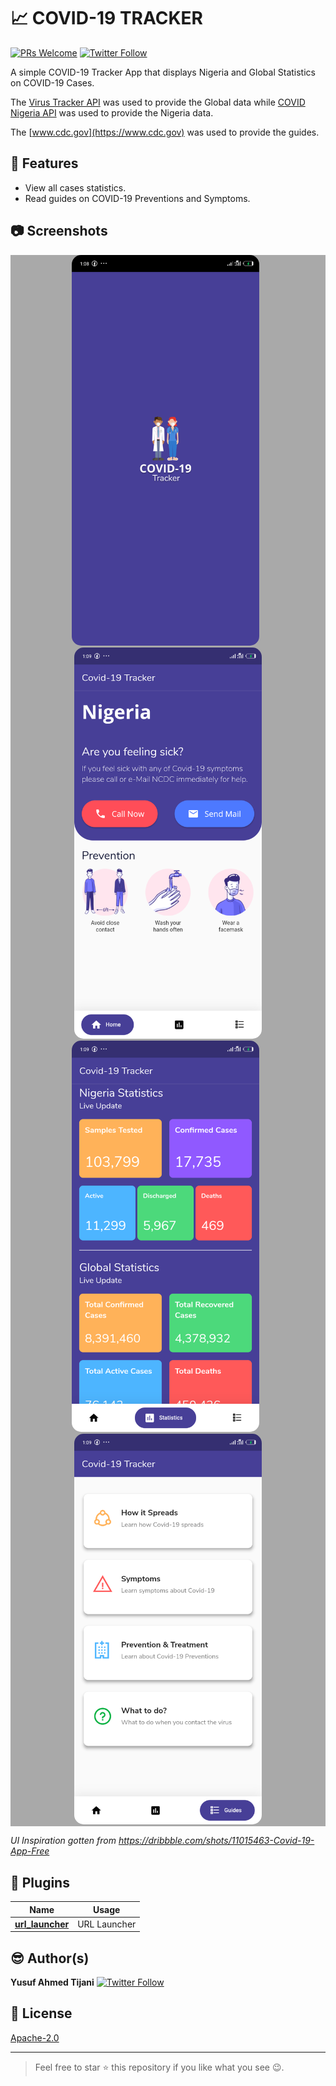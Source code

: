 # :chart_with_upwards_trend:  COVID-19 TRACKER 
[![PRs Welcome](https://img.shields.io/badge/PRs-welcome-brightgreen.svg?style=flat-square)](http://makeapullrequest.com) [![Twitter Follow](https://img.shields.io/twitter/follow/iloveteajay_?label=Follow&style=social)](https://twitter.com/iloveteajay_)

A simple COVID-19 Tracker App that displays Nigeria and Global Statistics on COVID-19 Cases. 

The [Virus Tracker API](https://thevirustracker.com/api) was used to provide the Global data while [COVID Nigeria API](https://covidnigeria.herokuapp.com/) was used to provide the Nigeria data. 

The [www.cdc.gov](https://www.cdc.gov) was used to provide the guides.

## :dizzy:  Features
- View all cases statistics.
- Read guides on COVID-19 Preventions and Symptoms.

## :camera:  Screenshots
<div style="background-color:rgb(169,169,169); text-align:center">
<img src="screenshots/launch_screen.png" width="300" style="border-radius: 15px">
&nbsp;
<img src="screenshots/home_screen.png" width="300" style="border-radius: 15px">
</div>


<div style="background-color:rgb(169,169,169); text-align:center">
<img src="screenshots/stats_screen.png" width="300" style="border-radius: 15px">
&nbsp;
<img src="screenshots/guide_screen.png" width="300" style="border-radius: 15px">
</div>

_*UI Inspiration gotten from https://dribbble.com/shots/11015463-Covid-19-App-Free*_

## :electric_plug:  Plugins
| Name | Usage |
|:------:|:-------:|
|[**url_launcher**](https://pub.dev/packages/url_launcher)| URL Launcher|

## :sunglasses:  Author(s)
**Yusuf Ahmed Tijani** [![Twitter Follow](https://img.shields.io/twitter/follow/iloveteajay_?label=Follow&style=social)](https://twitter.com/iloveteajay_)

## :bookmark:  License
[Apache-2.0](https://github.com/iloveteajay/COVID_19-TRACKER-APP-/blob/master/LICENSE)

***
> Feel free to star ⭐ this repository if you like what you see 😉.
